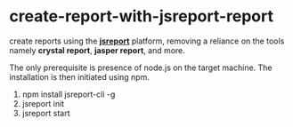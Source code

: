 # create-report-with-jsreport-report

create reports using the <b><a href="https://jsreport.net/">jsreport</a></b> platform, removing a reliance on the tools namely <b>crystal report</b>, <b>jasper report</b>, and more.


<div>
  <span>The only prerequisite is presence of node.js on the target machine. The installation is then initiated using npm.</span>
  </br>
  <p>
      <ol>
        <li>npm install jsreport-cli -g</li>
        <li>jsreport init</li>
        <li>jsreport start</li>
  </ol>
  </p>
</div>
